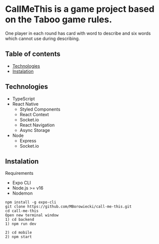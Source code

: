 # CallMeThis is a game project based on the Taboo game rules.
One player in each round has card with word to describe and six words which cannot use during describing.

## Table of contents
- [Technologies](#technologies)
- [Instalation](#instalation)

## Technologies
- TypeScript
- React Native
  - Styled Components
  - React Context
  - Socket.io
  - React Navigation
  - Async Storage
- Node
  - Express
  - Socket.io
  
## Instalation
Requirements
- Expo CLI
- Node.js >= v16
- Nodemon

```
npm install -g expo-cli
git clone https://github.com/MBorowiecki/call-me-this.git
cd call-me-this
Open new terminal window
1) cd backend
1) npm run dev

2) cd mobile
2) npm start
```
